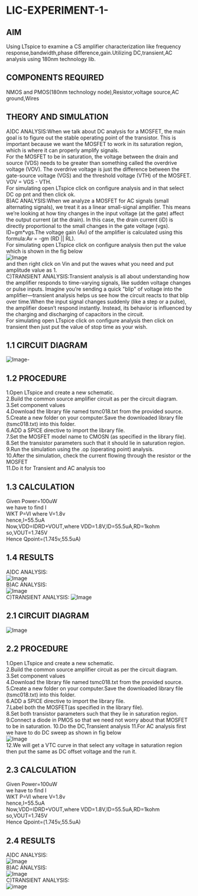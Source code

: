 # LIC-EXPERIMENT-1-
## AIM
Using LTspice to examine a CS amplifier characterization like frequency response,bandwidth,phase difference,gain.Utilizing DC,transient,AC analysis using 180nm technology lib.
## COMPONENTS REQUIRED
NMOS and PMOS(180nm technology node),Resistor,voltage source,AC ground,Wires
## THEORY AND SIMULATION
A)DC ANALYSIS:When we talk about DC analysis for a MOSFET, the main goal is to figure out the stable operating point of the transistor. This is important because we want the MOSFET to work in its saturation region, which is where it can properly amplify signals.  
For the MOSFET to be in saturation, the voltage between the drain and source (VDS) needs to be greater than something called the overdrive voltage (VOV). The overdrive voltage is just the difference between the gate-source voltage (VGS) and the threshold voltage (VTH) of the MOSFET.  VOV = VGS - VTH.  
For simulating open LTspice click on configure analysis and in that select DC op pnt and then click ok.  
B)AC ANALYSIS:When we analyze a MOSFET for AC signals (small alternating signals), we treat it as a linear small-signal amplifier. This means we’re looking at how tiny changes in the input voltage (at the gate) affect the output current (at the drain). In this case, the drain current (iD) is directly proportional to the small changes in the gate voltage (vgs). ID=gm*vgs.The voltage gain (Av) of the amplifier is calculated using this formula:Av = -gm (RD || RL).  
For simulating open LTspice click on configure analysis then put the value which is shown in the fig below  
![Image](https://github.com/user-attachments/assets/d095650b-5e16-4138-a121-2f1b8b738aa2)  
and then right click on Vin and put the waves what you need and put amplitude value as 1.  
C)TRANSIENT ANALYSIS:Transient analysis is all about understanding how the amplifier responds to time-varying signals, like sudden voltage changes or pulse inputs. Imagine you’re sending a quick "blip" of voltage into the amplifier—transient analysis helps us see how the circuit reacts to that blip over time.When the input signal changes suddenly (like a step or a pulse), the amplifier doesn’t respond instantly. Instead, its behavior is influenced by the charging and discharging of capacitors in the circuit.  
For simulating open LTspice click on configure analysis then click on transient then just put the value of stop time as your wish.
## 1.1 CIRCUIT DIAGRAM
![Image](https://github.com/user-attachments/assets/780c8916-68cd-424c-aab2-06a45db15e21)-
## 1.2 PROCEDURE
1.Open LTspice and create a new schematic.  
2.Build the common source amplifier circuit as per the circuit diagram.  
3.Set component values  
4.Download the library file named tsmc018.txt from the provided source.  
5.Create a new folder on your computer.Save the downloaded library file (tsmc018.txt) into this folder.  
6.ADD a SPICE directive to import the library file.  
7.Set the MOSFET model name to CMOSN (as specified in the library file).  
8.Set the transistor parameters such that it should lie in saturation region.  
9.Run the simulation using the .op (operating point) analysis.  
10.After the simulation, check the current flowing through the resistor or the MOSFET  
11.Do it for Transient and AC analysis too  
## 1.3 CALCULATION
Given Power=100uW  
we have to find I  
WKT P=VI where V=1.8v  
hence,I=55.5uA  
Now,VDD=IDRD+VOUT,where VDD=1.8V,ID=55.5uA,RD=1kohm  
so,VOUT=1.745V  
Hence Qpoint=(1.745v,55.5uA)  
## 1.4 RESULTS
A)DC ANALYSIS:  
![Image](https://github.com/user-attachments/assets/744eee30-b993-44fd-b451-ac6143f0634c)  
B)AC ANALYSIS:  
![Image](https://github.com/user-attachments/assets/cf6407c0-895b-426a-bc37-463ea769ba15)  
C)TRANSIENT ANALYSIS: 
![Image](https://github.com/user-attachments/assets/0acd65ff-2883-4728-a54f-7f216685e000)  
## 2.1 CIRCUIT DIAGRAM  
![Image](https://github.com/user-attachments/assets/09740901-fe32-4d49-b71e-c6878d9d009b)  
## 2.2 PROCEDURE  
1.Open LTspice and create a new schematic.  
2.Build the common source amplifier circuit as per the circuit diagram.  
3.Set component values  
4.Download the library file named tsmc018.txt from the provided source.  
5.Create a new folder on your computer.Save the downloaded library file (tsmc018.txt) into this folder.  
6.ADD a SPICE directive to import the library file.  
7.Label both the MOSFET(as specified in the library file).  
8.Set both transistor parameters such that they lie in saturation region.  
9.Connect a diode in PMOS so that we need not worry about that MOSFET to be in saturation.
10.Do the DC,Transient analysis
11.For AC analysis first we have to do DC sweep as shown in fig below  
![Image](https://github.com/user-attachments/assets/adad853c-73fd-4cb9-aced-c5e794056153)  
12.We will get a VTC curve in that select any voltage in saturation region then put the same as DC offset voltage and the run it.
## 2.3 CALCULATION  
Given Power=100uW  
we have to find I  
WKT P=VI where V=1.8v  
hence,I=55.5uA  
Now,VDD=IDRD+VOUT,where VDD=1.8V,ID=55.5uA,RD=1kohm  
so,VOUT=1.745V  
Hence Qpoint=(1.745v,55.5uA)  
## 2.4 RESULTS  
A)DC ANALYSIS:  
![Image](https://github.com/user-attachments/assets/7c69324e-af1c-4aff-ae49-d01f0419ae95)  
B)AC ANALYSIS:  
![Image](https://github.com/user-attachments/assets/d3ddf39f-c590-47a0-863f-6f20a54fe46d)  
C)TRANSIENT ANALYSIS:  
![image](https://github.com/user-attachments/assets/ef03cd65-5bc1-4006-baaf-e817118b3984)  















